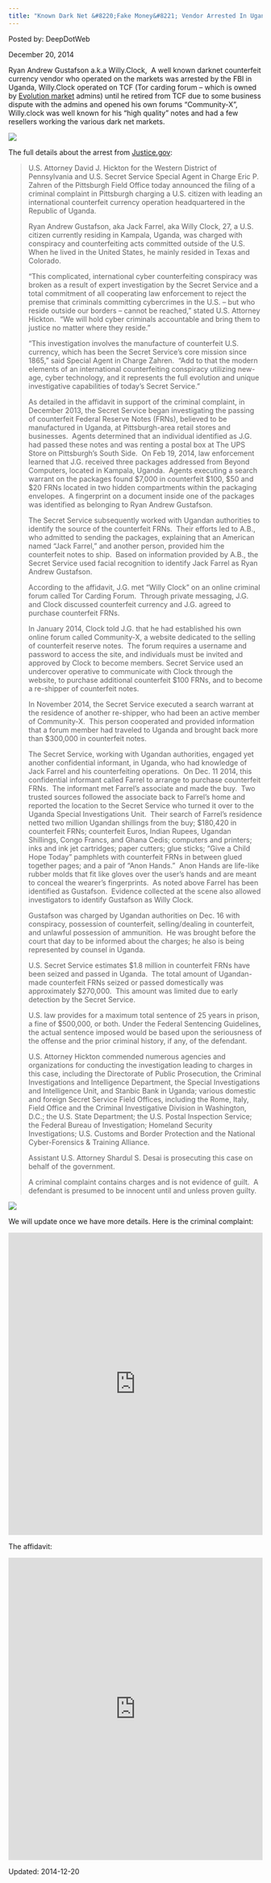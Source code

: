 ```yaml
---
title: "Known Dark Net &#8220;Fake Money&#8221; Vendor Arrested In Uganda"
---
```


Posted by: DeepDotWeb

<span>December 20, 2014</span>

<p>Ryan Andrew Gustafson a.k.a Willy.Clock,  A well known darknet counterfeit currency vendor who operated on the markets was arrested by the FBI in Uganda, Willy.Clock operated on TCF (Tor carding forum &#8211; which is owned by <a href="marketplace-directory/listing/evolution-marketplace">Evolution market</a> admins) until he retired from TCF due to some business dispute with the admins and opened his own forums &#8220;Community-X&#8221;,  Willy.clock was well known for his &#8220;high quality&#8221; notes and had a few resellers working the various dark net markets.</p>
<img src="/imgs/2014/12/tcf.png" />

<p>The full details about the arrest from <a href="http://www.justice.gov/opa/pr/criminal-charges-filed-against-us-citizen-connection-multi-million-dollar-international-cyber">Justice.gov</a>:</p>
<blockquote><p>U.S. Attorney David J. Hickton for the Western District of Pennsylvania and U.S. Secret Service Special Agent in Charge Eric P. Zahren of the Pittsburgh Field Office today announced the filing of a criminal complaint in Pittsburgh charging a U.S. citizen with leading an international counterfeit currency operation headquartered in the Republic of Uganda.</p>
<p>Ryan Andrew Gustafson, aka Jack Farrel, aka Willy Clock, 27, a U.S. citizen currently residing in Kampala, Uganda, was charged with conspiracy and counterfeiting acts committed outside of the U.S.  When he lived in the United States, he mainly resided in Texas and Colorado.</p>
<p>“This complicated, international cyber counterfeiting conspiracy was broken as a result of expert investigation by the Secret Service and a total commitment of all cooperating law enforcement to reject the premise that criminals committing cybercrimes in the U.S. – but who reside outside our borders – cannot be reached,” stated U.S. Attorney Hickton.  “We will hold cyber criminals accountable and bring them to justice no matter where they reside.”</p>
<p>“This investigation involves the manufacture of counterfeit U.S. currency, which has been the Secret Service’s core mission since 1865,” said Special Agent in Charge Zahren.  “Add to that the modern elements of an international counterfeiting conspiracy utilizing new-age, cyber technology, and it represents the full evolution and unique investigative capabilities of today’s Secret Service.”</p>
<p>As detailed in the affidavit in support of the criminal complaint, in December 2013, the Secret Service began investigating the passing of counterfeit Federal Reserve Notes (FRNs), believed to be manufactured in Uganda, at Pittsburgh-area retail stores and businesses.  Agents determined that an individual identified as J.G. had passed these notes and was renting a postal box at The UPS Store on Pittsburgh’s South Side.  On Feb 19, 2014, law enforcement learned that J.G. received three packages addressed from Beyond Computers, located in Kampala, Uganda.  Agents executing a search warrant on the packages found $7,000 in counterfeit $100, $50 and $20 FRNs located in two hidden compartments within the packaging envelopes.  A fingerprint on a document inside one of the packages was identified as belonging to Ryan Andrew Gustafson.</p>
<p>The Secret Service subsequently worked with Ugandan authorities to identify the source of the counterfeit FRNs.  Their efforts led to A.B., who admitted to sending the packages, explaining that an American named “Jack Farrel,” and another person, provided him the counterfeit notes to ship.  Based on information provided by A.B., the Secret Service used facial recognition to identify Jack Farrel as Ryan Andrew Gustafson.</p>
<p>According to the affidavit, J.G. met “Willy Clock” on an online criminal forum called Tor Carding Forum.  Through private messaging, J.G. and Clock discussed counterfeit currency and J.G. agreed to purchase counterfeit FRNs.</p>
<p>In January 2014, Clock told J.G. that he had established his own online forum called Community-X, a website dedicated to the selling of counterfeit reserve notes.  The forum requires a username and password to access the site, and individuals must be invited and approved by Clock to become members. Secret Service used an undercover operative to communicate with Clock through the website, to purchase additional counterfeit $100 FRNs, and to become a re-shipper of counterfeit notes.</p>
<p>In November 2014, the Secret Service executed a search warrant at the residence of another re-shipper, who had been an active member of Community-X.  This person cooperated and provided information that a forum member had traveled to Uganda and brought back more than $300,000 in counterfeit notes.</p>
<p>The Secret Service, working with Ugandan authorities, engaged yet another confidential informant, in Uganda, who had knowledge of Jack Farrel and his counterfeiting operations.  On Dec. 11 2014, this confidential informant called Farrel to arrange to purchase counterfeit FRNs.  The informant met Farrel’s associate and made the buy.  Two trusted sources followed the associate back to Farrel’s home and reported the location to the Secret Service who turned it over to the Uganda Special Investigations Unit.  Their search of Farrel’s residence netted two million Ugandan shillings from the buy; $180,420 in counterfeit FRNs; counterfeit Euros, Indian Rupees, Ugandan Shillings, Congo Francs, and Ghana Cedis; computers and printers; inks and ink jet cartridges; paper cutters; glue sticks; “Give a Child Hope Today” pamphlets with counterfeit FRNs in between glued together pages; and a pair of “Anon Hands.”  Anon Hands are life-like rubber molds that fit like gloves over the user’s hands and are meant to conceal the wearer’s fingerprints.  As noted above Farrel has been identified as Gustafson.  Evidence collected at the scene also allowed investigators to identify Gustafson as Willy Clock.</p>
<p>Gustafson was charged by Ugandan authorities on Dec. 16 with conspiracy, possession of counterfeit, selling/dealing in counterfeit, and unlawful possession of ammunition.  He was brought before the court that day to be informed about the charges; he also is being represented by counsel in Uganda.</p>
<p>U.S. Secret Service estimates $1.8 million in counterfeit FRNs have been seized and passed in Uganda.  The total amount of Ugandan-made counterfeit FRNs seized or passed domestically was approximately $270,000.  This amount was limited due to early detection by the Secret Service.</p>
<p>U.S. law provides for a maximum total sentence of 25 years in prison, a fine of $500,000, or both. Under the Federal Sentencing Guidelines, the actual sentence imposed would be based upon the seriousness of the offense and the prior criminal history, if any, of the defendant.</p>
<p>U.S. Attorney Hickton commended numerous agencies and organizations for conducting the investigation leading to charges in this case, including the Directorate of Public Prosecution, the Criminal Investigations and Intelligence Department, the Special Investigations and Intelligence Unit, and Stanbic Bank in Uganda; various domestic and foreign Secret Service Field Offices, including the Rome, Italy, Field Office and the Criminal Investigative Division in Washington, D.C.; the U.S. State Department; the U.S. Postal Inspection Service; the Federal Bureau of Investigation; Homeland Security Investigations; U.S. Customs and Border Protection and the National Cyber-Forensics &amp; Training Alliance.</p>
<p>Assistant U.S. Attorney Shardul S. Desai is prosecuting this case on behalf of the government.</p>
<p>A criminal complaint contains charges and is not evidence of guilt.  A defendant is presumed to be innocent until and unless proven guilty.</p></blockquote>
<img src="/imgs/2014/12/xx.png" />

<p>We will update once we have more details. Here is the criminal complaint:</p>
<p><iframe width="100%" height="600" class="scribd_iframe_embed" src="https://www.scribd.com/embeds/250706467/content?start_page=1&amp;view_mode=scroll&amp;access_key=key-UIDeinAZx2z76jf8d6it&amp;show_recommendations=true" data-auto-height="false" data-aspect-ratio="0.7729220222793488" scrolling="no" id="doc_20503" frameborder="0"></iframe></p>
<p>The affidavit:</p>
<p><iframe width="100%" height="600" class="scribd_iframe_embed" src="https://www.scribd.com/embeds/250781105/content?start_page=1&amp;view_mode=scroll&amp;show_recommendations=true" data-auto-height="false" data-aspect-ratio="undefined" scrolling="no" id="doc_41391" frameborder="0"></iframe></p>

Updated: 2014-12-20
    
